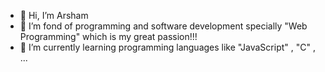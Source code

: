 - 👋 Hi, I’m Arsham
- 👀 I’m fond of programming and software development specially "Web Programming" which is my great passion!!!
- 🌱 I’m currently learning programming languages like "JavaScript" , "C" , ...
<!---
ArshamJL888/ArshamJL888 is a ✨ special ✨ repository because its `README.md` (this file) appears on your GitHub profile.
You can click the Preview link to take a look at your changes.
--->
